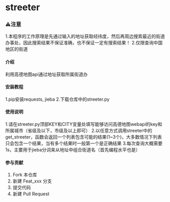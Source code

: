# streeter

### ⚠️注意
1.本程序的工作原理是先通过输入的地址获取经纬度，然后再周边搜索最近的街道办事处，因此搜索结果不保证准确，也不保证一定有搜索结果！
2.仅限查询中国地区的街道

#### 介绍
利用高德地图api通过地址获取所属街道办

#### 安装教程

1.pip安装requests, jieba
2.下载仓库中的streeter.py

#### 使用说明

1.请在streeter.py顶部KEY和CITY变量处填写能够访问高德地图webapi的key和所属城市（省级及以下，市级及以上即可）
2.以任意方式调用streeter中的get_streeter，函数会返回一个列表包含可能的结果(1~3个)，大多数情况下列表只会包含一个结果，当有多个结果时一般第一个是正确结果
3.每次查询大概需要1s，主要用于jieba分词来从地址中组合街道名（首先编程水平也是）

#### 参与贡献

1.  Fork 本仓库
2.  新建 Feat_xxx 分支
3.  提交代码
4.  新建 Pull Request